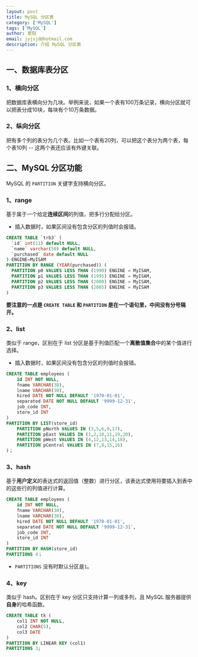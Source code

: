 ```yaml
---
layout: post
title: MySQL 分区表
category: ['MySQL']
tags: ['MySQL']
author: 景阳
email: jyjsjd@hotmail.com
description: 介绍 MySQL 分区表
---
```


## 一、数据库表分区
### 1、横向分区
把数据库表横向分为几块。举例来说，如果一个表有100万条记录，横向分区就可以把表分成10块，每块有个10万条数据。

### 2、纵向分区
把有多个列的表分为几个表。比如一个表有20列，可以把这个表分为两个表，每个表10列 -- 这两个表还应该有外键关联。

## 二、MySQL 分区功能
MySQL 的 `PARTITION` 关键字支持横向分区。

### 1、range
基于属于一个给定**连续区间**的列值，把多行分配给分区。

* 插入数据时，如果区间没有包含分区的列值时会报错。

```sql
CREATE TABLE `trb3` (
  `id` int(11) default NULL,
  `name` varchar(50) default NULL,
  `purchased` date default NULL
) ENGINE=MyISAM
PARTITION BY RANGE (YEAR(purchased)) (
  PARTITION p0 VALUES LESS THAN (1990) ENGINE = MyISAM,
  PARTITION p1 VALUES LESS THAN (1995) ENGINE = MyISAM,
  PARTITION p2 VALUES LESS THAN (2000) ENGINE = MyISAM,
  PARTITION p3 VALUES LESS THAN (2005) ENGINE = MyISAM
)
```
**要注意的一点是 `CREATE TABLE` 和 `PARTITION` 是在一个语句里，中间没有分号隔开。**

### 2、list
类似于 range，区别在于 list 分区是基于列值匹配一个**离散值集合**中的某个值进行选择。

* 插入数据时，如果区间没有包含分区的列值时会报错。

```sql
CREATE TABLE employees (
    id INT NOT NULL,
    fname VARCHAR(30),
    lname VARCHAR(30),
    hired DATE NOT NULL DEFAULT '1970-01-01',
    separated DATE NOT NULL DEFAULT '9999-12-31',
    job_code INT,
    store_id INT
)
PARTITION BY LIST(store_id)
    PARTITION pNorth VALUES IN (3,5,6,9,17),
    PARTITION pEast VALUES IN (1,2,10,11,19,20),
    PARTITION pWest VALUES IN (4,12,13,14,18),
    PARTITION pCentral VALUES IN (7,8,15,16)
)；
```

### 3、hash
基于**用户定义**的表达式的返回值（整数）进行分区，该表达式使用将要插入到表中的这些行的列值进行计算。

```sql
CREATE TABLE employees (
    id INT NOT NULL,
    fname VARCHAR(30),
    lname VARCHAR(30),
    hired DATE NOT NULL DEFAULT '1970-01-01',
    separated DATE NOT NULL DEFAULT '9999-12-31',
    job_code INT,
    store_id INT
)
PARTITION BY HASH(store_id)
PARTITIONS 4；
```

* `PARTITIONS` 没有时默认分区是`1`。

### 4、key
类似于 hash。区别在于 key 分区只支持计算一列或多列，且 MySQL 服务器提供**自身**的哈希函数。

```sql
CREATE TABLE tk (
    col1 INT NOT NULL,
    col2 CHAR(5),
    col3 DATE
) 
PARTITION BY LINEAR KEY (col1)
PARTITIONS 3;
```
